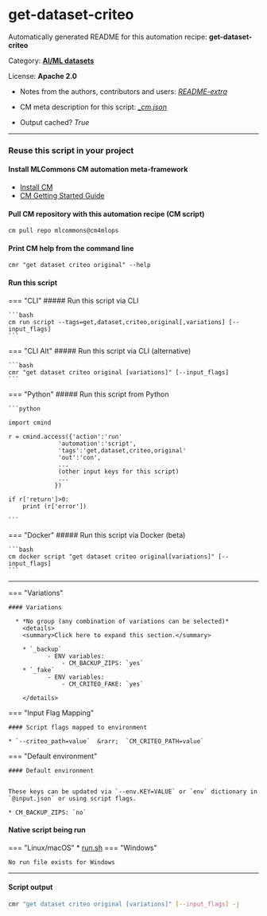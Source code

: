 # get-dataset-criteo
Automatically generated README for this automation recipe: **get-dataset-criteo**

Category: **[AI/ML datasets](..)**

License: **Apache 2.0**

* Notes from the authors, contributors and users: [*README-extra*](https://github.com/mlcommons/cm4mlops/tree/main/script/get-dataset-criteo/README-extra.md)

* CM meta description for this script: *[_cm.json](https://github.com/mlcommons/cm4mlops/tree/main/script/get-dataset-criteo/_cm.json)*
* Output cached? *True*

---
### Reuse this script in your project

#### Install MLCommons CM automation meta-framework

* [Install CM](https://docs.mlcommons.org/ck/install)
* [CM Getting Started Guide](https://docs.mlcommons.org/ck/getting-started/)

#### Pull CM repository with this automation recipe (CM script)

```cm pull repo mlcommons@cm4mlops```

#### Print CM help from the command line

````cmr "get dataset criteo original" --help````

#### Run this script

=== "CLI"
    ##### Run this script via CLI

    ```bash
    cm run script --tags=get,dataset,criteo,original[,variations] [--input_flags]
    ```
=== "CLI Alt"
    ##### Run this script via CLI (alternative)


    ```bash
    cmr "get dataset criteo original [variations]" [--input_flags]
    ```

=== "Python"
    ##### Run this script from Python


    ```python

    import cmind

    r = cmind.access({'action':'run'
                  'automation':'script',
                  'tags':'get,dataset,criteo,original'
                  'out':'con',
                  ...
                  (other input keys for this script)
                  ...
                 })

    if r['return']>0:
        print (r['error'])

    ```


=== "Docker"
    ##### Run this script via Docker (beta)

    ```bash
    cm docker script "get dataset criteo original[variations]" [--input_flags]
    ```
___

=== "Variations"


    #### Variations

      * *No group (any combination of variations can be selected)*
        <details>
        <summary>Click here to expand this section.</summary>

        * `_backup`
               - ENV variables:
                   - CM_BACKUP_ZIPS: `yes`
        * `_fake`
               - ENV variables:
                   - CM_CRITEO_FAKE: `yes`

        </details>

=== "Input Flag Mapping"


    #### Script flags mapped to environment

    * `--criteo_path=value`  &rarr;  `CM_CRITEO_PATH=value`



=== "Default environment"

    #### Default environment


    These keys can be updated via `--env.KEY=VALUE` or `env` dictionary in `@input.json` or using script flags.

    * CM_BACKUP_ZIPS: `no`



#### Native script being run
=== "Linux/macOS"
     * [run.sh](https://github.com/mlcommons/cm4mlops/tree/main/script/get-dataset-criteo/run.sh)
=== "Windows"

    No run file exists for Windows
___
#### Script output
```bash
cmr "get dataset criteo original [variations]" [--input_flags] -j
```